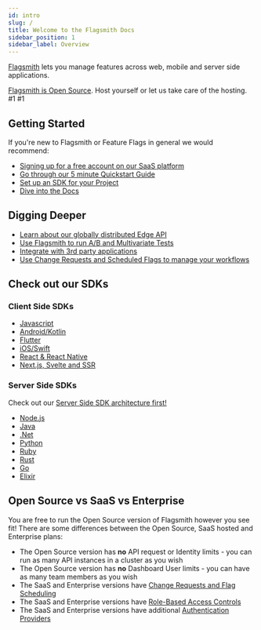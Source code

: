 ```yaml
---
id: intro
slug: /
title: Welcome to the Flagsmith Docs
sidebar_position: 1
sidebar_label: Overview
---
```


[Flagsmith](https://flagsmith.com/) lets you manage features across web, mobile and server side applications.

[Flagsmith is Open Source](https://github.com/Flagsmith). Host yourself or let us take care of the hosting.
#1
#1
## Getting Started

If you're new to Flagsmith or Feature Flags in general we would recommend:

- [Signing up for a free account on our SaaS platform](https://app.flagsmith.com/signup)
- [Go through our 5 minute Quickstart Guide](quickstart.md)
- [Set up an SDK for your Project](clients/overview.md)
- [Dive into the Docs](basic-features/overview.md)

## Digging Deeper

- [Learn about our globally distributed Edge API](advanced-use/edge-api.md)
- [Use Flagsmith to run A/B and Multivariate Tests](advanced-use/ab-testing.md)
- [Integrate with 3rd party applications](integrations/overview.md)
- [Use Change Requests and Scheduled Flags to manage your workflows](advanced-use/change-requests.md)

## Check out our SDKs

### Client Side SDKs

- [Javascript](/clients/javascript)
- [Android/Kotlin](/clients/android)
- [Flutter](/clients/flutter)
- [iOS/Swift](/clients/ios)
- [React & React Native](/clients/react)
- [Next.js, Svelte and SSR](/clients/next-ssr)

### Server Side SDKs

Check out our [Server Side SDK architecture first!](clients/overview.md)

- [Node.js](/clients/server-side)
- [Java](/clients/server-side)
- [.Net](/clients/server-side)
- [Python](/clients/server-side)
- [Ruby](/clients/server-side)
- [Rust](/clients/server-side)
- [Go](/clients/server-side)
- [Elixir](/clients/server-side)

## Open Source vs SaaS vs Enterprise

You are free to run the Open Source version of Flagsmith however you see fit! There are some differences between the
Open Source, SaaS hosted and Enterprise plans:

- The Open Source version has **no** API request or Identity limits - you can run as many API instances in a cluster as
  you wish
- The Open Source version has **no** Dashboard User limits - you can have as many team members as you wish
- The SaaS and Enterprise versions have [Change Requests and Flag Scheduling](advanced-use/change-requests.md)
- The SaaS and Enterprise versions have [Role-Based Access Controls](advanced-use/permissions.md)
- The SaaS and Enterprise versions have additional [Authentication Providers](/enterprise-edition)
